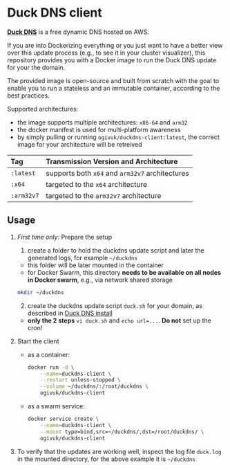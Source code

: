 # Duck DNS client

[**Duck DNS**](https://www.duckdns.org/) is a free dynamic DNS hosted on AWS.

If you are into Dockerizing everything or you just want to have a better view
over this update process (e.g., to see it in your cluster visualizer),
this repository provides you with a Docker image to run the Duck DNS update
for your the domain.

The provided image is open-source and built from scratch with the goal to enable you to run a stateless and an immutable container, according to the best practices.

Supported architectures:

* the image supports multiple architectures: `x86-64` and `arm32`
* the docker manifest is used for multi-platform awareness
* by simply pulling or running `ogivuk/duckdns-client:latest`, the correct image for your architecture will be retreived

| Tag | Transmission Version and Architecture |
| :--- | :----    |
| `:latest` | supports both `x64` and `arm32v7` architectures |
| `:x64` | targeted to the `x64` architecture |
| `:arm32v7` | targeted to the `arm32v7` architecture |

## Usage

1. _First time only_: Prepare the setup
    1. create a folder to hold the duckdns update script and later the generated logs, for example `~/duckdns`
      * this folder will be later mounted in the container
      * for Docker Swarm, this directory **needs to be available on all nodes in Docker swarm**, e.g., via network shared storage

      ```bash
      mkdir ~/duckdns
      ```

    2. create the duckdns update script `duck.sh` for your domain, as described in [Duck DNS install](https://www.duckdns.org/install.jsp)
      * **only the 2 steps** `vi duck.sh` and `echo url=...`. **Do not** set up the cron!
2. Start the client
    * as a container:

        ```bash
        docker run -d \
            --name=duckdns-client \
            --restart unless-stopped \
            --volume ~/duckdns/:/root/duckdns \
            ogivuk/duckdns-client
        ```

    * as a swarm service:

        ```bash
        docker service create \
            --name=duckdns-client \
            --mount type=bind,src=~/duckdns/,dst=/root/duckdns/ \
            ogivuk/duckdns-client
        ```

3. To verify that the updates are working well, inspect the log file `duck.log` in the mounted directory, for the above example it is `~/duckdns`
